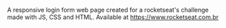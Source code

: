A responsive login form web page created for a rocketseat's challenge made with JS, CSS and HTML. Available at https://www.rocketseat.com.br
